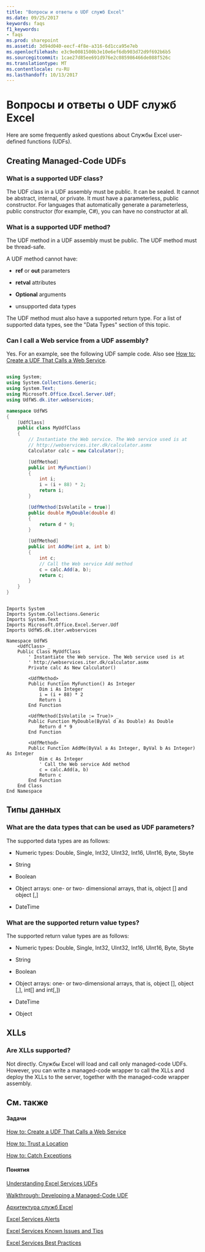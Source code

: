 ```yaml
---
title: "Вопросы и ответы о UDF служб Excel"
ms.date: 09/25/2017
keywords: faqs
f1_keywords:
- faqs
ms.prod: sharepoint
ms.assetid: 3d94d040-eecf-4f8e-a316-6d1cca95e7eb
ms.openlocfilehash: e3c9e0081500b3e10e6ef6db903d72d9f692b6b5
ms.sourcegitcommit: 1cae27d85ee691d976e2c085986466de088f526c
ms.translationtype: MT
ms.contentlocale: ru-RU
ms.lasthandoff: 10/13/2017
---
```

# <a name="frequently-asked-questions-about-excel-services-udfs"></a>Вопросы и ответы о UDF служб Excel

Here are some frequently asked questions about Службы Excel user-defined functions (UDFs). 
  
    
    


## <a name="creating-managed-code-udfs"></a>Creating Managed-Code UDFs


### <a name="what-is-a-supported-udf-class"></a>What is a supported UDF class?

The UDF class in a UDF assembly must be public. It can be sealed. It cannot be abstract, internal, or private. It must have a parameterless, public constructor. For languages that automatically generate a parameterless, public constructor (for example, C#), you can have no constructor at all.
  
    
    

### <a name="what-is-a-supported-udf-method"></a>What is a supported UDF method?

The UDF method in a UDF assembly must be public. The UDF method must be thread-safe.
  
    
    
A UDF method cannot have: 
  
    
    

- **ref** or **out** parameters
    
  
- **retval** attributes
    
  
- **Optional** arguments
    
  
- unsupported data types
    
  
The UDF method must also have a supported return type. For a list of supported data types, see the "Data Types" section of this topic.
  
    
    

### <a name="can-i-call-a-web-service-from-a-udf-assembly"></a>Can I call a Web service from a UDF assembly?

Yes. For an example, see the following UDF sample code. Also see  [How to: Create a UDF That Calls a Web Service](how-to-create-a-udf-that-calls-a-web-service.md).
  
    
    

```cs

using System;
using System.Collections.Generic;
using System.Text;
using Microsoft.Office.Excel.Server.Udf;
using UdfWS.dk.iter.webservices;

namespace UdfWS
{
    [UdfClass]
    public class MyUdfClass
    {
        // Instantiate the Web service. The Web service used is at   
        // http://webservices.iter.dk/calculator.asmx
        Calculator calc = new Calculator();

        [UdfMethod]
        public int MyFunction()
        {
            int i;
            i = (i + 88) * 2;
            return i;
        }

        [UdfMethod(IsVolatile = true)]
        public double MyDouble(double d)
        {
            return d * 9;
        }

        [UdfMethod]
        public int AddMe(int a, int b)
        {
            int c;
            // Call the Web service Add method
            c = calc.Add(a, b);
            return c;
        }        
    }
}
```


```VB.net

Imports System
Imports System.Collections.Generic
Imports System.Text
Imports Microsoft.Office.Excel.Server.Udf
Imports UdfWS.dk.iter.webservices

Namespace UdfWS
    <UdfClass> _
    Public Class MyUdfClass
        ' Instantiate the Web service. The Web service used is at   
        ' http://webservices.iter.dk/calculator.asmx
        Private calc As New Calculator()

        <UdfMethod> _
        Public Function MyFunction() As Integer
            Dim i As Integer
            i = (i + 88) * 2
            Return i
        End Function

        <UdfMethod(IsVolatile := True)> _
        Public Function MyDouble(ByVal d As Double) As Double
            Return d * 9
        End Function

        <UdfMethod> _
        Public Function AddMe(ByVal a As Integer, ByVal b As Integer) As Integer
            Dim c As Integer
            ' Call the Web service Add method
            c = calc.Add(a, b)
            Return c
        End Function
    End Class
End Namespace
```


## <a name="data-types"></a>Типы данных


### <a name="what-are-the-data-types-that-can-be-used-as-udf-parameters"></a>What are the data types that can be used as UDF parameters?

The supported data types are as follows:
  
    
    

- Numeric types: Double, Single, Int32, UInt32, Int16, UInt16, Byte, Sbyte
    
  
- String
    
  
- Boolean
    
  
- Object arrays: one- or two- dimensional arrays, that is, object [] and object [,]
    
  
- DateTime 
    
  

### <a name="what-are-the-supported-return-value-types"></a>What are the supported return value types?

The supported return value types are as follows:
  
    
    

- Numeric types: Double, Single, Int32, UInt32, Int16, UInt16, Byte, Sbyte
    
  
- String
    
  
- Boolean
    
  
- Object arrays: one- or two-dimensional arrays, that is, object [], object [,], int[] and int[,])
    
  
- DateTime 
    
  
- Object
    
  

## <a name="xlls"></a>XLLs


### <a name="are-xlls-supported"></a>Are XLLs supported?

Not directly. Службы Excel will load and call only managed-code UDFs. However, you can write a managed-code wrapper to call the XLLs and deploy the XLLs to the server, together with the managed-code wrapper assembly.
  
    
    

## <a name="see-also"></a>См. также


#### <a name="tasks"></a>Задачи


  
    
    
 [How to: Create a UDF That Calls a Web Service](how-to-create-a-udf-that-calls-a-web-service.md)
  
    
    
 [How to: Trust a Location](how-to-trust-a-location.md)
  
    
    
 [How to: Catch Exceptions](how-to-catch-exceptions.md)
#### <a name="concepts"></a>Понятия


  
    
    
 [Understanding Excel Services UDFs](understanding-excel-services-udfs.md)
  
    
    
 [Walkthrough: Developing a Managed-Code UDF](walkthrough-developing-a-managed-code-udf.md)
  
    
    
 [Архитектура служб Excel](excel-services-architecture.md)
  
    
    
 [Excel Services Alerts](excel-services-alerts.md)
  
    
    
 [Excel Services Known Issues and Tips](excel-services-known-issues-and-tips.md)
  
    
    
 [Excel Services Best Practices](excel-services-best-practices.md)
